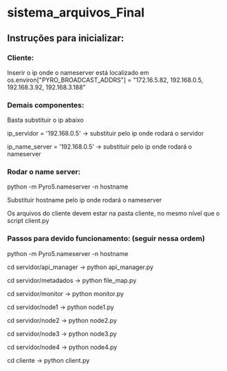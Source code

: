 # sistema_arquivos_Final

## Instruções para inicializar:

### Cliente: 
Inserir o ip onde o nameserver está localizado em os.environ["PYRO_BROADCAST_ADDRS"] = "172.16.5.82, 192.168.0.5, 192.168.3.92, 192.168.3.188"


### Demais componentes: 

Basta substituir o ip abaixo

ip_servidor = '192.168.0.5' -> substituir pelo ip onde rodará o servidor

ip_name_server = '192.168.0.5' -> substituir pelo ip onde rodará o nameserver


### Rodar o name server:

python -m Pyro5.nameserver -n hostname

Substituir hostname pelo ip onde rodará o nameserver

Os arquivos do cliente devem estar na pasta cliente, no mesmo nível que o script client.py

### Passos para devido funcionamento: (seguir nessa ordem)

python -m Pyro5.nameserver -n hostname

cd servidor/api_manager  ->  python api_manager.py

cd servidor/metadados  ->  python file_map.py

cd servidor/monitor  ->  python monitor.py

cd servidor/node1  -> python node1.py

cd servidor/node2  -> python node2.py

cd servidor/node3  -> python node3.py

cd servidor/node4  -> python node4.py

cd cliente  ->  python client.py
